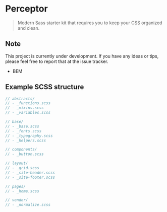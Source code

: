# Perceptor

> Modern Sass starter kit that requires you to keep your CSS organized and clean.

## Note

This project is currently under development. If you have any ideas or tips, please feel free to report that at the issue tracker.

* BEM

## Example SCSS structure

```scss
// abstracts/
// - _functions.scss
// - _mixins.scss
// - _variables.scss

// base/
// - _base.scss
// - _fonts.scss
// - _typography.scss
// - _helpers.scss

// components/
// - _button.scss

// layout/
// - _grid.scss
// - _site-header.scss
// - _site-footer.scss

// pages/
// - _home.scss

// vendor/
// - _normalize.scss
```

